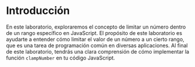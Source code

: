 # Introducción

En este laboratorio, exploraremos el concepto de limitar un número dentro de un rango específico en JavaScript. El propósito de este laboratorio es ayudarte a entender cómo limitar el valor de un número a un cierto rango, que es una tarea de programación común en diversas aplicaciones. Al final de este laboratorio, tendrás una clara comprensión de cómo implementar la función `clampNumber` en tu código JavaScript.
